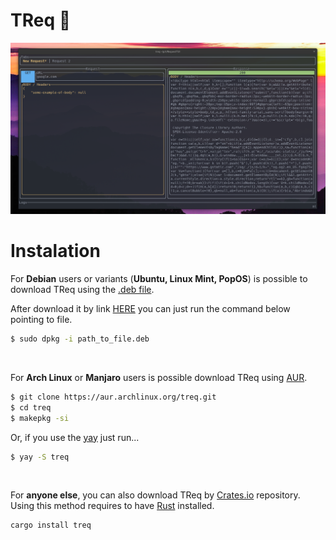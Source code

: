 # TReq 🦖

![](screenshot.png)

# Instalation
For <b>Debian</b> users or variants (<b>Ubuntu, Linux Mint, PopOS</b>) is possible to download TReq using the [.deb file](https://github.com/talis-fb/TReq/releases/download/v0.1.1/treq_0.1.1_amd64.deb).

After download it by link [HERE](https://github.com/talis-fb/TReq/releases/download/v0.1.1/treq_0.1.1_amd64.deb) you can just run the command below pointing to file.
```sh
$ sudo dpkg -i path_to_file.deb
```

<br>

For <b>Arch Linux</b> or <b>Manjaro</b> users is possible download TReq using [AUR](https://aur.archlinux.org/).
```sh
$ git clone https://aur.archlinux.org/treq.git
$ cd treq
$ makepkg -si
```
Or, if you use the [yay](https://github.com/Jguer/yay) just run...
```sh
$ yay -S treq
```

<br>

For <b>anyone else</b>, you can also download TReq by [Crates.io](https://crates.io/) repository. Using this method requires to have [Rust](https://www.rust-lang.org/pt-BR/tools/install) installed.
```sh
cargo install treq
```